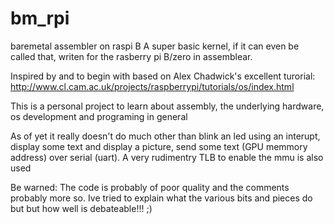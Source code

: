 # bm_rpi
baremetal assembler on raspi B
A super basic kernel, if it can even be called that, writen for the 
rasberry pi B/zero in assemblear.

Inspired by and to begin with based on Alex Chadwick's excellent turorial: 
http://www.cl.cam.ac.uk/projects/raspberrypi/tutorials/os/index.html

This is a personal project to learn about assembly, the underlying hardware,
os development and programing in general 

As of yet it really doesn't do much other than blink an led using an interupt,
display some text and display a picture, send some text (GPU memmory address)
over serial (uart). A very rudimentry TLB to enable the mmu is also used 

Be warned: The code is probably of poor quality and the comments probably
more so. Ive tried to explain what the various bits and pieces do but but
how well is debateable!!! ;)
